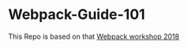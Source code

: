 # Webpack-Guide-101

This Repo is based on that [Webpack workshop 2018](https://github.com/thelarkinn/webpack-workshop-2018)
